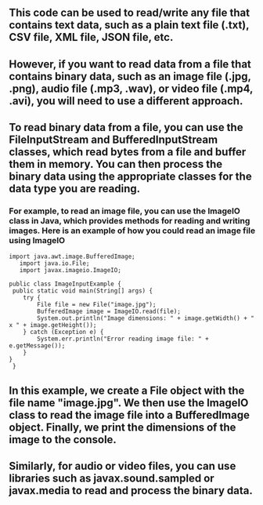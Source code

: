 ## This code can be used to read/write any file that contains text data, such as a plain text file (.txt), CSV file, XML file, JSON file, etc.

## However, if you want to read data from a file that contains binary data, such as an image file (.jpg, .png), audio file (.mp3, .wav), or video file (.mp4, .avi), you will need to use a different approach.

## To read binary data from a file, you can use the FileInputStream and BufferedInputStream classes, which read bytes from a file and buffer them in memory. You can then process the binary data using the appropriate classes for the data type you are reading.

### For example, to read an image file, you can use the ImageIO class in Java, which provides methods for reading and writing images. Here is an example of how you could read an image file using ImageIO


    import java.awt.image.BufferedImage;
       import java.io.File;
       import javax.imageio.ImageIO;

    public class ImageInputExample {
     public static void main(String[] args) {
        try {
            File file = new File("image.jpg");
            BufferedImage image = ImageIO.read(file);
            System.out.println("Image dimensions: " + image.getWidth() + " x " + image.getHeight());
        } catch (Exception e) {
            System.err.println("Error reading image file: " + e.getMessage());
        }
    }
     }


## In this example, we create a File object with the file name "image.jpg". We then use the ImageIO class to read the image file into a BufferedImage object. Finally, we print the dimensions of the image to the console.

## Similarly, for audio or video files, you can use libraries such as javax.sound.sampled or javax.media to read and process the binary data.
